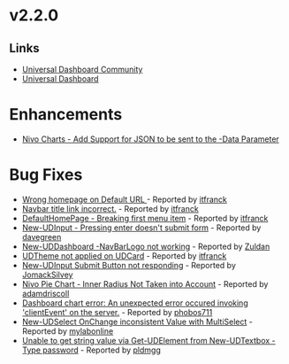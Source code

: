 # v2.2.0

## Links

* [Universal Dashboard Community](https://www.powershellgallery.com/packages/UniversalDashboard.Community/2.2.1)
* [Universal Dashboard](https://www.powershellgallery.com/packages/UniversalDashboard/2.2.1)

# Enhancements

- [Nivo Charts - Add Support for JSON to be sent to the -Data Parameter](https://github.com/ironmansoftware/universal-dashboard/issues/525)

# Bug Fixes
- [Wrong homepage on Default URL ](https://github.com/ironmansoftware/universal-dashboard/issues/539) - Reported by [itfranck](https://github.com/itfranck)
- [Navbar title link incorrect.](https://github.com/ironmansoftware/universal-dashboard/issues/538) - Reported by [itfranck](https://github.com/itfranck)
- [DefaultHomePage - Breaking first menu item](https://github.com/ironmansoftware/universal-dashboard/issues/537) - Reported by [itfranck](https://github.com/itfranck)
- [New-UDInput - Pressing enter doesn't submit form](https://github.com/ironmansoftware/universal-dashboard/issues/535) - Reported by [davegreen](https://github.com/davegreen)
- [New-UDDashboard -NavBarLogo not working](https://github.com/ironmansoftware/universal-dashboard/issues/534) - Reported by [Zuldan](https://github.com/Zuldan)
- [UDTheme not applied on UDCard](https://github.com/ironmansoftware/universal-dashboard/issues/529) - Reported by [itfranck](https://github.com/itfranck)
- [  New-UDInput Submit Button not responding](https://github.com/ironmansoftware/universal-dashboard/issues/526) - Reported by [JomackSilvey](https://github.com/JomackSilvey)
- [Nivo Pie Chart - Inner Radius Not Taken into Account](https://github.com/ironmansoftware/universal-dashboard/issues/524) - Reported by [adamdriscoll](https://github.com/adamdriscoll)
- [Dashboard chart error: An unexpected error occured invoking 'clientEvent' on the server.](https://github.com/ironmansoftware/universal-dashboard/issues/520) - Reported by [phobos711](https://github.com/phobos711)
- [New-UDSelect OnChange inconsistent Value with MultiSelect](https://github.com/ironmansoftware/universal-dashboard/issues/482) - Reported by [mylabonline](https://github.com/mylabonline)
- [Unable to get string value via Get-UDElement from New-UDTextbox -Type password](https://github.com/ironmansoftware/universal-dashboard/issues/342) - Reported by [pldmgg](https://github.com/pldmgg)